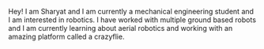 Hey! I am Sharyat and I am currently a mechanical engineering student and I am interested in robotics. I have worked with multiple ground based robots and I am currently learning about aerial robotics and working with an amazing platform called a crazyflie. 
